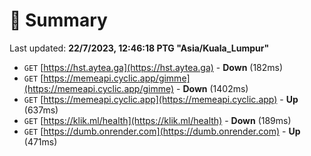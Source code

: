 # 📖 Summary
Last updated: **22/7/2023, 12:46:18 PTG "Asia/Kuala_Lumpur"**

- `GET` [https://hst.aytea.ga](https://hst.aytea.ga) - **Down** (182ms)
- `GET` [https://memeapi.cyclic.app/gimme](https://memeapi.cyclic.app/gimme) - **Down** (1402ms)
- `GET` [https://memeapi.cyclic.app](https://memeapi.cyclic.app) - **Up** (637ms)
- `GET` [https://klik.ml/health](https://klik.ml/health) - **Down** (189ms)
- `GET` [https://dumb.onrender.com](https://dumb.onrender.com) - **Up** (471ms)
